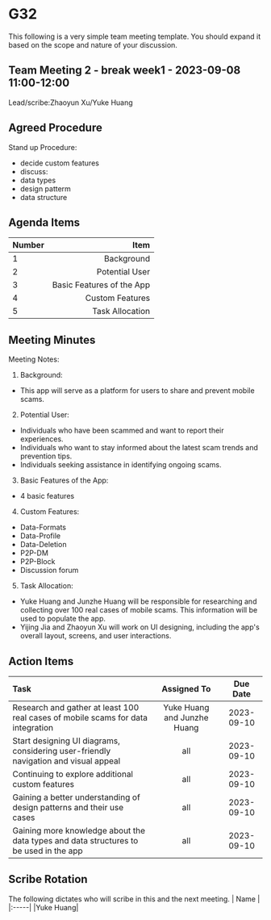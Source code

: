 # G32
This following is a very simple team meeting template. You should expand it based on the scope and nature of your discussion.

## Team Meeting 2 - break week1  - 2023-09-08 11:00-12:00

Lead/scribe:Zhaoyun Xu/Yuke Huang

## Agreed Procedure
Stand up Procedure: 
- decide custom features  
- discuss:
- data types
- design patterm
- data structure


## Agenda Items
| Number   |        Item |
|:---------|------------:|
| 1 | Background |
| 2 | Potential User |
| 3 | Basic Features of the App |
| 4 | Custom Features |
| 5 | Task Allocation |
## Meeting Minutes
Meeting Notes:
1.	Background:
- This app will serve as a platform for users to share and prevent mobile scams.
2.	Potential User:
- Individuals who have been scammed and want to report their experiences.
- Individuals who want to stay informed about the latest scam trends and prevention tips.
- Individuals seeking assistance in identifying ongoing scams.
3.	Basic Features of the App:
- 4 basic features
4.	Custom Features:
- Data-Formats
- Data-Profile
- Data-Deletion
- P2P-DM
- P2P-Block
- Discussion forum
5.	Task Allocation:
- Yuke Huang and Junzhe Huang will be responsible for researching and collecting over 100 real cases of mobile scams. This information will be used to populate the app.
- Yijing Jia and Zhaoyun Xu will work on UI designing, including the app's overall layout, screens, and user interactions.



## Action Items
| Task                                   | Assigned To |  Due Date  |
|:---------------------------------------|:-----------:|:----------:|
|Research and gather at least 100 real cases of mobile scams for data integration|  Yuke Huang and Junzhe Huang   | 2023-09-10 |
|Start designing UI diagrams, considering user-friendly navigation and visual appeal|  all   | 2023-09-10 |
|Continuing to explore additional custom features|  all   | 2023-09-10 |
|Gaining a better understanding of design patterns and their use cases|  all   | 2023-09-10 |
|Gaining more knowledge about the data types and data structures to be used in the app|  all   | 2023-09-10 |




## Scribe Rotation
The following dictates who will scribe in this and the next meeting.
| Name |
|:-----|
|Yuke Huang|


